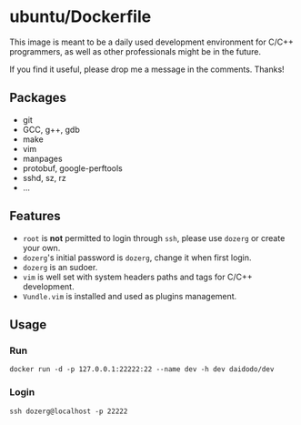 # ubuntu/Dockerfile
This image is meant to be a daily used development environment for C/C++ programmers, as well as other professionals might be in the future.

If you find it useful, please drop me a message in the comments. Thanks!

## Packages
* git
* GCC, g++, gdb
* make
* vim
* manpages
* protobuf, google-perftools
* sshd, sz, rz
* ...

## Features
* `root` is **not** permitted to login through `ssh`, please use `dozerg` or create your own.
* `dozerg`'s initial password is `dozerg`, change it when first login.
* `dozerg` is an sudoer.
* `vim` is well set with system headers paths and tags for C/C++ development.
* `Vundle.vim` is installed and used as plugins management.

## Usage
### Run
`docker run -d -p 127.0.0.1:22222:22 --name dev -h dev daidodo/dev`
### Login
`ssh dozerg@localhost -p 22222`



